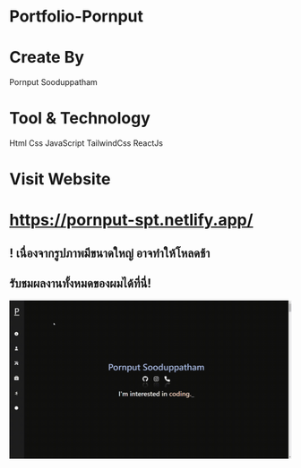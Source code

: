 # Portfolio-Pornput
# Create By
Pornput Sooduppatham

# Tool & Technology
Html Css JavaScript TailwindCss ReactJs

# Visit Website
# https://pornput-spt.netlify.app/

! เนื่องจากรูปภาพมีขนาดใหญ่ อาจทำให้โหลดช้า
---
รับชมผลงานทั้งหมดของผมได้ที่นี่!
---
<p align="center">
<a href="https://pornput-spt.netlify.app/">
<img src="PornPortfolio.gif" alt="" width="650" align="center"/>
</a>
</p>

